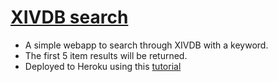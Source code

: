 # [XIVDB search](https://xivdb-search-item.herokuapp.com/) 

- A simple webapp to search through XIVDB with a keyword.
- The first 5 item results will be returned.
- Deployed to Heroku using this [tutorial](https://github.com/mars/create-react-app-buildpack)

